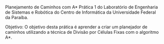 Planejamento de Caminhos com A* 
Prática 1 do Laboratório de Engenharia de Sistemas e Robótica do Centro de Informática da Universidade Federal da Paraíba.

Objetivo:
O objetivo desta prática é aprender a criar um planejador de caminhos utilizando a técnica de Divisão por Células Fixas com o algoritmo A*.
